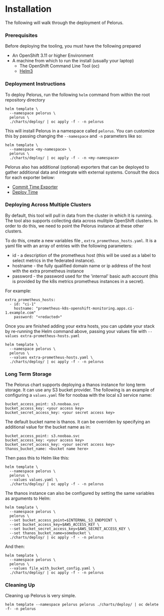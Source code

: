 # Installation

The following will walk through the deployment of Pelorus.

### Prerequisites

Before deploying the tooling, you must have the following prepared

* An OpenShift 3.11 or higher Environment
* A machine from which to run the install (usually your laptop)
  * The OpenShift Command Line Tool (oc)
  * [Helm3](https://github.com/helm/helm/releases)

### Deployment Instructions
To deploy Pelorus, run the following `helm` command from within the root repository directory

```
helm template \
  --namespace pelorus \
  pelorus \
  ./charts/deploy/ | oc apply -f - -n pelorus
```
This will install Pelorus in a namespace called `pelorus`. You can customize this by passing changing the `--namespace` and `-n` parameters like so:

```
helm template \
  --namespace <my-namespace> \
  pelorus \
  ./charts/deploy/ | oc apply -f - -n <my-namespace>
```

Pelorus also has additional (optional) exporters that can be deployed to gather additional data and integrate with external systems. Consult the docs for each exporter below:

* [Commit Time Exporter](/docs/Configuration.md#commit-time-exporter)
* [Deploy Time](/docs/Configuration.md#deploy-time-exporter)

### Deploying Across Multiple Clusters

By default, this tool will pull in data from the cluster in which it is running. The tool also supports collecting data across mulitple OpenShift clusters. In order to do this, we need to point the Pelorus instance at these other clusters.

To do this, create a new variables file , `extra_prometheus_hosts.yaml`.  It is a yaml file with an array of entries with the following parameters:

* id - a description of the prometheus host (this will be used as a label to select metrics in the federated instance).
* hostname - the fully qualified domain name or ip address of the host with the extra prometheus instance
* password - the password used for the 'internal' basic auth account (this is provided by the k8s metrics prometheus instances in a secret).

For example:

    extra_prometheus_hosts:
      - id: "ci-1"
        hostname: "prometheus-k8s-openshift-monitoring.apps.ci-1.example.com"
        password: "<redacted>"

Once you are finished adding your extra hosts, you can update your stack by re-running the Helm command above, passing your values file with `--values extra-prometheus-hosts.yaml`

```
helm template \
  --namespace pelorus \
  pelorus \
  --values extra-prometheus-hosts.yaml \
  ./charts/deploy/ | oc apply -f - -n pelorus

```

### Long Term Storage

The Pelorus chart supports deploying a thanos instance for long term storage.  It can use any S3 bucket provider. The following is an example of configuring a `values.yaml` file for noobaa with the local s3 service name:

```
bucket_access_point: s3.noobaa.svc
bucket_access_key: <your access key>
bucket_secret_access_key: <your secret access key>
```

The default bucket name is thanos.  It can be overriden by specifying an additional value for the bucket name as in:

```
bucket_access_point: s3.noobaa.svc
bucket_access_key: <your access key>
bucket_secret_access_key: <your secret access key>
thanos_bucket_name: <bucket name here>
```

Then pass this to Helm like this:

```
helm template \
  --namespace pelorus \
  pelorus \
  --values values.yaml \
  ./charts/deploy/ | oc apply -f - -n pelorus

```

The thanos instance can also be configured by setting the same variables as arguments to Helm:

```
helm template \
  --namespace pelorus \
  pelorus \
  --set bucket_access_point=$INTERNAL_S3_ENDPOINT \
  --set bucket_access_key=$AWS_ACCESS_KEY \
  --set bucket_secret_access_key=$AWS_SECRET_ACCESS_KEY \
  --set thanos_bucket_name=somebucket \
  ./charts/deploy/ | oc apply -f - -n pelorus
```


And then:

```
helm template \
  --namespace pelorus \
  pelorus \
  --values file_with_bucket_config.yaml \
  ./charts/deploy/ | oc apply -f - -n pelorus
```

### Cleaning Up

Cleaning up Pelorus is very simple.

    helm template --namespace pelorus pelorus ./charts/deploy/ | oc delete -f- -n pelorus

